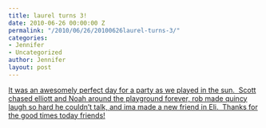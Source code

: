 ```yaml
---
title: laurel turns 3!
date: 2010-06-26 00:00:00 Z
permalink: "/2010/06/26/20100626laurel-turns-3/"
categories:
- Jennifer
- Uncategorized
author: Jennifer
layout: post
---
```


<a rel="attachment wp-att-730" href="/assets/images/laurel-turns-3/1277731857000-missing.jpg" /></a>[It was an awesomely perfect day for a party as we played in the sun.  Scott chased elliott and Noah around the playground forever, rob made quincy laugh so hard he couldn&#8217;t talk, and ima made a new friend in Eli.  Thanks for the good times today friends!](http://www.flickr.com/photos/jenniferandJennifers_photos/sets/72157624367883550/)
